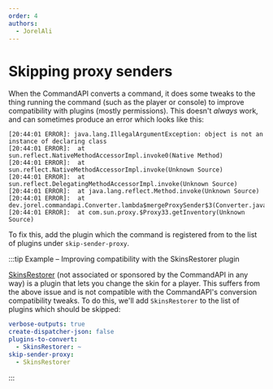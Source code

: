 ```yaml
---
order: 4
authors:
  - JorelAli
---
```


# Skipping proxy senders

When the CommandAPI converts a command, it does some tweaks to the thing running the command (such as the player or console) to improve compatibility with plugins (mostly permissions). This doesn't _always_ work, and can sometimes produce an error which looks like this:

```log
[20:44:01 ERROR]: java.lang.IllegalArgumentException: object is not an instance of declaring class
[20:44:01 ERROR]:  at sun.reflect.NativeMethodAccessorImpl.invoke0(Native Method)
[20:44:01 ERROR]:  at sun.reflect.NativeMethodAccessorImpl.invoke(Unknown Source)
[20:44:01 ERROR]:  at sun.reflect.DelegatingMethodAccessorImpl.invoke(Unknown Source)
[20:44:01 ERROR]:  at java.lang.reflect.Method.invoke(Unknown Source)
[20:44:01 ERROR]:  at dev.jorel.commandapi.Converter.lambda$mergeProxySender$3(Converter.java:151)
[20:44:01 ERROR]:  at com.sun.proxy.$Proxy33.getInventory(Unknown Source)
```

To fix this, add the plugin which the command is registered from to the list of plugins under `skip-sender-proxy`.

:::tip Example – Improving compatibility with the SkinsRestorer plugin

[SkinsRestorer](https://www.spigotmc.org/resources/skinsrestorer.2124/) (not associated or sponsored by the CommandAPI in any way) is a plugin that lets you change the skin for a player. This suffers from the above issue and is not compatible with the CommandAPI's conversion compatibility tweaks. To do this, we'll add `SkinsRestorer` to the list of plugins which should be skipped:

```yaml
verbose-outputs: true
create-dispatcher-json: false
plugins-to-convert: 
  - SkinsRestorer: ~
skip-sender-proxy:
  - SkinsRestorer
```

:::